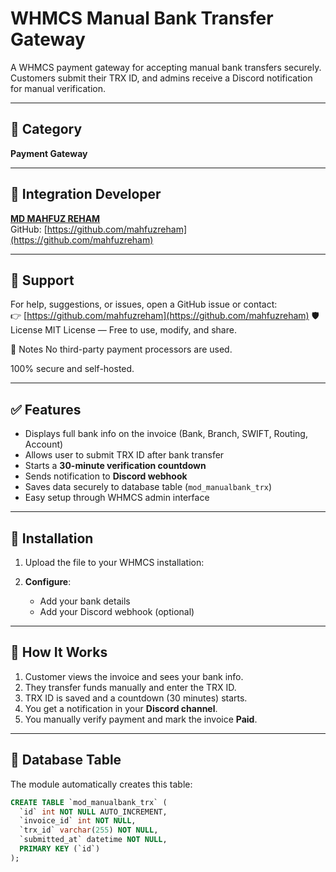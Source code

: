 # WHMCS Manual Bank Transfer Gateway

A WHMCS payment gateway for accepting manual bank transfers securely. Customers submit their TRX ID, and admins receive a Discord notification for manual verification.

---

## 📂 Category

**Payment Gateway**

---

## 🧩 Integration Developer

**[MD MAHFUZ REHAM](https://github.com/mahfuzreham)**  
GitHub: [https://github.com/mahfuzreham](https://github.com/mahfuzreham)

---

## 💬 Support

For help, suggestions, or issues, open a GitHub issue or contact:  
👉 [https://github.com/mahfuzreham](https://github.com/mahfuzreham)
🛡 License
MIT License — Free to use, modify, and share.

📌 Notes
No third-party payment processors are used.

100% secure and self-hosted.

---

## ✅ Features

- Displays full bank info on the invoice (Bank, Branch, SWIFT, Routing, Account)
- Allows user to submit TRX ID after bank transfer
- Starts a **30-minute verification countdown**
- Sends notification to **Discord webhook**
- Saves data securely to database table (`mod_manualbank_trx`)
- Easy setup through WHMCS admin interface

---

## 🔧 Installation

1. Upload the file to your WHMCS installation:




3. **Configure**:
   - Add your bank details
   - Add your Discord webhook (optional)

---

## 🧪 How It Works

1. Customer views the invoice and sees your bank info.
2. They transfer funds manually and enter the TRX ID.
3. TRX ID is saved and a countdown (30 minutes) starts.
4. You get a notification in your **Discord channel**.
5. You manually verify payment and mark the invoice **Paid**.

---

## 📄 Database Table

The module automatically creates this table:

```sql
CREATE TABLE `mod_manualbank_trx` (
  `id` int NOT NULL AUTO_INCREMENT,
  `invoice_id` int NOT NULL,
  `trx_id` varchar(255) NOT NULL,
  `submitted_at` datetime NOT NULL,
  PRIMARY KEY (`id`)
);



